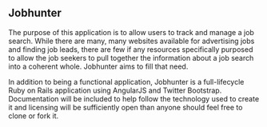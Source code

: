 ## Jobhunter

The purpose of this application is to allow users to track and manage a job search. While there are
many, many websites available for advertising jobs and finding job leads, there are few if any resources
specifically purposed to allow the job seekers to pull together the information about a job search into
a coherent whole. Jobhunter aims to fill that need.

In addition to being a functional application, Jobhunter is a full-lifecycle Ruby on Rails application
using AngularJS and Twitter Bootstrap. Documentation will be included to help follow the technology used
to create it and licensing will be sufficiently open than anyone should feel free to clone or fork it.
